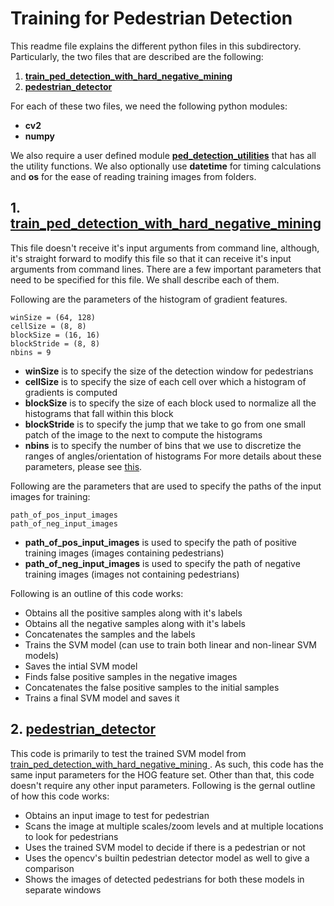 # Training for Pedestrian Detection
This readme file explains the different python files in this subdirectory. Particularly, the two files that are described are the following:
1. [**train_ped_detection_with_hard_negative_mining** ](/Zeeshan_Nadir/training/train_ped_detection_with_hard_negative_mining.py)
2. [**pedestrian_detector** ](/Zeeshan_Nadir/training/pedestrian_detector.py)

For each of these two files, we need the following python modules:
- **cv2** 
- **numpy**

We also require a user defined module [**ped_detection_utilities**](/Zeeshan_Nadir/training/ped_detection_utilities.py) that has all the utility functions. We also optionally use **datetime** for timing calculations and **os** for the ease of reading training images from folders.

## 1. [**train_ped_detection_with_hard_negative_mining**](/Zeeshan_Nadir/training/train_ped_detection_with_hard_negative_mining.py)
This file doesn't receive it's input arguments from command line, although, it's straight forward to modify this file so that it can receive it's input arguments from command lines. There are a few important parameters that need to be specified for this file. We shall describe each of them.

Following are the parameters of the histogram of gradient features. 
```
winSize = (64, 128)
cellSize = (8, 8) 
blockSize = (16, 16)
blockStride = (8, 8)
nbins = 9
```

- **winSize** is to specify the size of the detection window for pedestrians
- **cellSize** is to specify the size of each cell over which a histogram of gradients is computed
- **blockSize** is to specify the size of each block used to normalize all the histograms that fall within this block
- **blockStride** is to specify the jump that we take to go from one small patch of the image to the next to compute the histograms
- **nbins** is to specify the number of bins that we use to discretize the ranges of angles/orientation of histograms
For more details about these parameters, please see [this](http://docs.opencv.org/2.4/modules/gpu/doc/object_detection.html).

Following are the parameters that are used to specify the paths of the input images for training:
```
path_of_pos_input_images 
path_of_neg_input_images
``` 

- **path_of_pos_input_images** is used to specify the path of positive training images (images containing pedestrians)
- **path_of_neg_input_images** is used to specify the path of negative training images (images not containing pedestrians)


Following is an outline of this code works:

- Obtains all the positive samples along with it's labels
- Obtains all the negative samples along with it's labels
- Concatenates the samples and the labels
- Trains the SVM model (can use to train both linear and non-linear SVM models)
- Saves the intial SVM model
- Finds false positive samples in the negative images
- Concatenates the false positive samples to the initial samples 
- Trains a final SVM model and saves it


## 2. [**pedestrian_detector**](/Zeeshan_Nadir/training/pedestrian_detector.py)
This code is primarily to test the trained SVM model from [train_ped_detection_with_hard_negative_mining ](/Zeeshan_Nadir/training/train_ped_detection_with_hard_negative_mining.py). As such, this code has the same input parameters for the HOG feature set. Other than that, this code doesn't require any other input parameters. Following is the gernal outline of how this code works:

- Obtains an input image to test for pedestrian
- Scans the image at multiple scales/zoom levels and at multiple locations to look for pedestrians
- Uses the trained SVM model to decide if there is a pedestrian or not
- Uses the opencv's builtin pedestrian detector model as well to give a comparison
- Shows the images of detected pedestrians for both these models in separate windows
